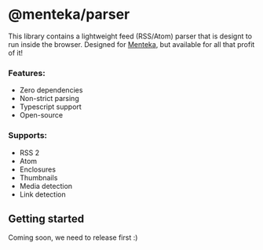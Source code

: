 # @menteka/parser

This library contains a lightweight feed (RSS/Atom) parser that is designt to run inside the browser. Designed for [Menteka](meneteka.com), but available for all that profit of it!

### Features:

- Zero dependencies
- Non-strict parsing
- Typescript support
- Open-source

### Supports:

- RSS 2
- Atom
- Enclosures
- Thumbnails
- Media detection
- Link detection

## Getting started

Coming soon, we need to release first :)
